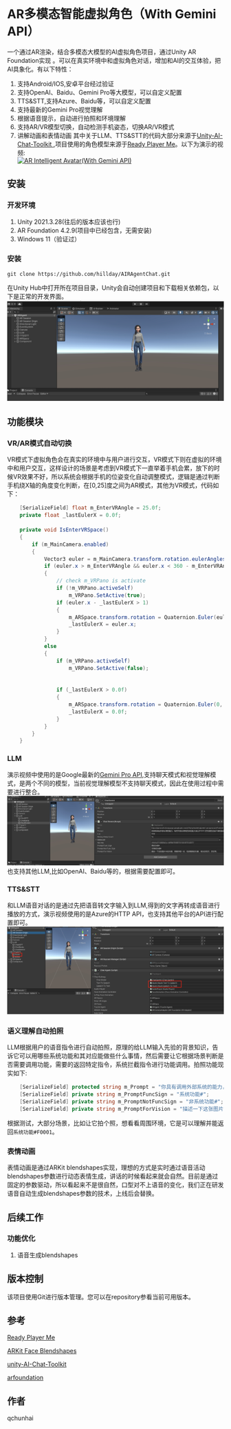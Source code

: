 # AR多模态智能虚拟角色（With Gemini API）
一个通过AR渲染，结合多模态大模型的AI虚拟角色项目，通过Unity AR Foundation实现 。可以在真实环境中和虚拟角色对话，增加和AI的交互体验，把AI具象化。有以下特性：<br>
1. 支持Android/IOS,安卓平台经过验证
2. 支持OpenAI、Baidu、Gemini Pro等大模型，可以自定义配置
3. TTS&STT,支持Azure、Baidu等，可以自定义配置
4. 支持最新的Gemini Pro视觉理解
5. 根据语音提示，自动进行拍照和环境理解
6. 支持AR/VR模型切换，自动检测手机姿态，切换AR/VR模式
7. 讲解动画和表情动画
其中关于LLM、TTS&STT的代码大部分来源于[Unity-AI-Chat-Toolkit
](https://github.com/zhangliwei7758/unity-AI-Chat-Toolkit),项目使用的角色模型来源于[Ready Player Me](https://readyplayer.me/)。以下为演示的视频:<br>
[![AR Intelligent Avatar(With Gemini API)](https://i.ytimg.com/vi/b3twY77wb9E/hqdefault.jpg)](https://www.youtube.com/watch?v=b3twY77wb9E "AR Intelligent Avatar(With Gemini API)")
## 安装
### 开发环境
1. Unity 2021.3.28(往后的版本应该也行)
2. AR Foundation 4.2.9(项目中已经包含，无需安装)
3. Windows 11（验证过）
### 安装
```
git clone https://github.com/hillday/AIRAgentChat.git
```
在Unity Hub中打开所在项目目录，Unity会自动创建项目和下载相关依赖包，以下是正常的开发界面。
![](./Images/main.png)
## 功能模块
### VR/AR模式自动切换
VR模式下虚拟角色会在真实的环境中与用户进行交互，VR模式下则在虚拟的环境中和用户交互，这样设计的场景是考虑到VR模式下一直举着手机会累，放下的时候VR效果不好，所以系统会根据手机的位姿变化自动调整模式，逻辑是通过判断手机绕X轴的角度变化判断，在[0,25]度之间为AR模式，其他为VR模式，代码如下：
```c#
    [SerializeField] float m_EnterVRAngle = 25.0f;
    private float _lastEulerX = 0.0f;

    private void IsEnterVRSpace()
    {
        if (m_MainCamera.enabled)
        {
            Vector3 euler = m_MainCamera.transform.rotation.eulerAngles;
            if (euler.x > m_EnterVRAngle && euler.x < 360 - m_EnterVRAngle)
            {
                // check m_VRPano is activate
                if (!m_VRPano.activeSelf)
                    m_VRPano.SetActive(true);
                if (euler.x - _lastEulerX > 1)
                {
                    m_ARSpace.transform.rotation = Quaternion.Euler(euler.x, 0, 0);
                    _lastEulerX = euler.x;
                }
            }
            else
            {
                if (m_VRPano.activeSelf)
                    m_VRPano.SetActive(false);


                if (_lastEulerX > 0.0f)
                {
                    m_ARSpace.transform.rotation = Quaternion.Euler(0, 0, 0);
                    _lastEulerX = 0.0f;
                }
            }
        }
    }
```
### LLM
演示视频中使用的是Google最新的[Gemini Pro API](https://cloud.google.com/vertex-ai/docs/generative-ai/model-reference/gemini),支持聊天模式和视觉理解模式，是两个不同的模型，当前视觉理解模型不支持聊天模式，因此在使用过程中需要进行整合。<br>
![](./Images/Gemini.png)
也支持其他LLM,比如OpenAI、Baidu等的，根据需要配置即可。
### TTS&STT
和LLM语音对话的是通过先把语音转文字输入到LLM,得到的文字再转成语音进行播放的方式，演示视频使用的是Azure的HTTP API，也支持其他平台的API进行配置即可。<br>
![](./Images/TTS_STT.png)
### 语义理解自动拍照
LLM根据用户的语音指令进行自动拍照，原理的给LLM输入先验的背景知识，告诉它可以用哪些系统功能和其对应能做些什么事情，然后需要让它根据场景判断是否需要调用功能，需要的返回特定指令，系统拦截指令进行功能调用。拍照功能现实如下:<br>
```c#
    [SerializeField] protected string m_Prompt = "你具有调用外部系统的能力，现在外部系统有拍照功能,代码为F0001,在交流的过程中请根据场景需要返回功能代码调用外部系统，比如当说拍个照/帮忙分析一下图像/你看到了什么的时候返回调用拍照功能，返回格式为：系统功能#F0001,不需要调用系统功能的时候，请和我正常交流，返回格式为：非系统功能#你的回答。";
    [SerializeField] private string m_PromptFuncSign = "系统功能#";
    [SerializeField] private string m_PromptNotFuncSign = "非系统功能#";
    [SerializeField] private string m_PromptForVision = "描述一下这张图片中的内容，需要详细一些，包括看到的对象，相关的知识，历史等。";

```
根据测试，大部分场景，比如让它拍个照，想看看周围环境，它是可以理解并能返回`系统功能#F0001`。
### 表情动画
表情动画是通过ARKit blendshapes实现，理想的方式是实时通过语音活动blendshapes参数进行动态表情生成，讲话的时候看起来就会自然。目前是通过固定的参数驱动，所以看起来不是很自然，口型对不上语音的变化，我们正在研发语音自动生成blendshapes参数的技术，上线后会替换。
## 后续工作
### 功能优化
1. 语音生成blendshapes
## 版本控制

该项目使用Git进行版本管理。您可以在repository参看当前可用版本。

## 参考
[Ready Player Me](https://readyplayer.me/)

[ARKit Face Blendshapes](https://arkit-face-blendshapes.com/)

[unity-AI-Chat-Toolkit](https://github.com/zhangliwei7758/unity-AI-Chat-Toolkit)

[arfoundation](https://unity.com/unity/features/arfoundation)

## 作者

qchunhai


